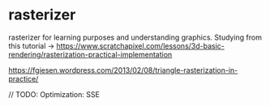 # rasterizer
rasterizer  for learning  purposes and understanding graphics. 
Studying from this tutorial -> https://www.scratchapixel.com/lessons/3d-basic-rendering/rasterization-practical-implementation

https://fgiesen.wordpress.com/2013/02/08/triangle-rasterization-in-practice/

// TODO: Optimization: SSE
